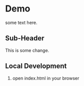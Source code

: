 # Demo

some text here.

## Sub-Header

This is some change.

## Local Development
 
 1. open index.html in your browser